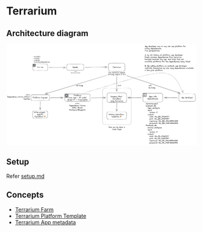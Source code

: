 # Terrarium

## Architecture diagram

![./_docs/core](./_docs/core.png)

## Setup

Refer [setup.md](./setup.md)

## Concepts

- [Terrarium Farm](./examples/farm/readme.md)
- [Terrarium Platform Template](./examples/platform/readme.md)
- [Terrarium App metadata](./src/pkg/metadata/app/readme.md)
